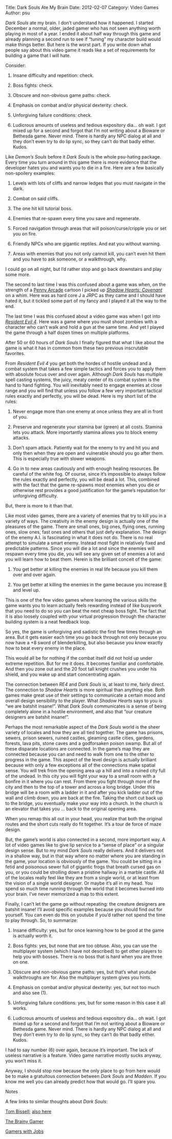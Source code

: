 Title: Dark Souls Ate My Brain
Date: 2012-02-07
Category: Video Games
Author: psu

*Dark Souls* ate my brain. I don’t understand how it happened. I started December a normal, older, jaded gamer who has not seen anything worth playing in most of a year. I ended it about half way through this game and already planning a second run to see if “tuning” my character build would make things better. But here is the worst part. If you write down what people say about this video game it reads like a set of requirements for building a game that I will hate.

Consider:

1. Insane difficulty and repetition: check.

2. Boss fights: check.

3. Obscure and non-obvious game paths: check.

4. Emphasis on combat and/or physical dexterity: check.

5. Unforgiving failure conditions: check.

6. Ludicrous amounts of useless and tedious expository dia… oh wait. I got mixed up for a second and forgot that I’m not writing about a Bioware or Bethesda game. Never mind. There is hardly any NPC dialog at all and they don’t even try to do lip sync, so they can’t do that badly either. Kudos.

Like *Demon’s Souls* before it *Dark Souls* is the whole psu-hating package. Every time you turn around in this game there is more evidence that the developer hates you and wants you to die in a fire. Here are a few basically non-spoilery examples:

1. Levels with lots of cliffs and narrow ledges that you must navigate in the dark.

2. Combat on said cliffs.

3. The one hit kill tutorial boss.

4. Enemies that re-spawn every time you save and regenerate.

5. Forced navigation through areas that will poison/curse/cripple you or set you on fire.

6. Friendly NPCs who are gigantic reptiles. And eat you without warning.

7. Areas with enemies that you not only cannot kill, you can’t even hit them and you have to ask someone, or a walkthrough, why.

I could go on all night, but I’d rather stop and go back downstairs and play some more.

The second to last time I was this confused about a game was when, on the strength of a [Penny Arcade](http://www.penny-arcade.com/comic/2004/10/04) cartoon I picked up [*Shadow Hearts: Covenant*](http://tleaves.com/2005/02/15/shadow-hearts-covenant/index.html) on a whim. Here was as hard core J a JRPC as they came and I should have hated it, but it tickled some part of my fancy and I played it all the way to the end.

The last time I was this confused about a video game was when I got into [*Resident Evil 4*](http://tleaves.com/2005/04/21/evil-in-residence/index.html). Here was a game where you must shoot zombies with a character who can’t walk and hold a gun at the same time. And yet I played the game through a half dozen times on multiple platforms.

After 50 or 60 hours of *Dark Souls* I finally figured that what I like about the game is what it has in common from these two previous inscrutable favorites.

From *Resident Evil 4* you get both the hordes of hostile undead and a combat system that takes a few simple tactics and forces you to apply them with absolute focus over and over again. Although *Dark Souls* has multiple spell casting systems, the juicy, meaty center of its combat system is the hand to hand fighting. You will inevitably need to engage enemies at close range and you will find that unless you follow a few very important tactical rules exactly and perfectly, you will be dead. Here is my short list of the rules:

1. Never engage more than one enemy at once unless they are all in front of you.

2. Preserve and regenerate your stamina bar (green) at all costs. Stamina lets you attack. More importantly stamina allows you to block enemy attacks.

3. Don’t spam attack. Patiently wait for the enemy to try and hit you and only then when they are open and vulnerable should you go after them. This is especially true with slower weapons.

4. Go in to new areas cautiously and with enough healing resources. Be careful of the white fog.
Of course, since it’s impossible to always follow the rules exactly and perfectly, you will be dead a lot. This, combined with the fact that the game re-spawns most enemies when you die or otherwise rest provides a good justification for the game’s reputation for unforgiving difficulty.

But, there is more to it than that.

Like most video games, there are a variety of enemies that try to kill you in a variety of ways. The creativity in the enemy design is actually one of the pleasures of the game. There are small ones, big ones, flying ones, running ones, slow ones, fast ones and others that just defy explanation. The design of the enemy A.I. is fascinating in what it does not do. There is no real attempt to simulate a smart enemy. Instead most fight in relatively fixed and predictable patterns. Since you will die a lot and since the enemies will respawn every time you die, you will see any given set of enemies a lot and you will learn how to beat them. Herein is the brilliant conceit of the game:

1. You get better at killing the enemies in real life because you kill them over and over again.

2. You get better at killing the enemies in the game because you increase [R](http://tleaves.com/2005/03/09/r-is-not-for-role/index.html) and level up.

This is one of the few video games where learning the various skills the game wants you to learn actually feels rewarding instead of like busywork that you need to do so you can beat the next cheap boss fight. The fact that it is also loosely coupled with your virtual progression through the character building system is a neat feedback loop.

So yes, the game is unforgiving and sadistic the first few times through an area. But it gets easier each time you go back through not only because you now have a +8 sword of blenderkilling, but also because you know exactly how to beat every enemy in the place.

This would all be for nothing if the combat itself did not hold up under extreme repetition. But for me it does. It becomes familiar and comfortable. And then you zone out and the 20 foot tall knight crushes you under his shield, and you wake up and start concentrating again.

The connection between *RE4* and *Dark Souls* is, at least to me, fairly direct. The connection to *Shadow Hearts* is more spiritual than anything else. Both games make great use of their settings to communicate a certain mood and overall design sensibility to the player. What *Shadow Hearts* says to you is “we are batshit insane!”. What *Dark Souls* communicates is a sense of being completely alone in a hostile environment, and also that “our creature designers are batshit insane!”.

Perhaps the most remarkable aspect of the *Dark Souls* world is the sheer variety of locales and how they are all tied together. The game has prisons, sewers, prison sewers, ruined castles, gleaming castle cities, gardens, forests, lava pits, stone caves and a godforsaken poison swamp. But all of these disparate locations are connected. In the game’s map they are connected because you can and need to walk from one to the other to progress in the game. This aspect of the level design is actually brilliant because with only a few exceptions all of the connections make spatial sense. You will trek from the opening area up a hill and into a ruined city full of the undead. In this city you will fight your way to a small room with a bonfire in it where you can rest. From there you fight through more of the city and then to the top of a tower and across a long bridge. Under this bridge will be a room with a ladder in it and after you kick ladder out of the wall and climb down, you are back at the fire. Taking the short cut back up to the bridge, you eventually make your way into a church. In the church is an elevator that takes you … back to the original opening area.

When you remap this all out in your head, you realize that both the original routes and the short cuts really do fit together. It’s a tour de force of maze design.

But, the game’s world is also connected in a second, more important way. A lot of video games like to give lip service to a “sense of place” or a singular design sense. But to my mind *Dark Souls* really delivers. And it delivers not in a shallow way, but in that way where no matter where you are standing in the game, your location is obviously of the game. You could be sitting in a fetid and poisonous sewer full of gigantic frogs that breath cursed gas on you, or you could be strolling down a pristine hallway in a marble castle. All of the locales really feel like they are from a single world, or at least from the vision of a single world designer.
Or maybe it’s all in my head. You spend so much time running through the world that it becomes burned into your brain. I’ve never memorized a map to this extent.

Finally, I can’t let the game go without repeating: the creature designers are batshit insane! I’ll avoid specific examples because you should find out for yourself. You can even do this on youtube if you’d rather not spend the time to play through.
So, to summarize:

1. Insane difficulty: yes, but for once learning how to be good at the game is actually worth it.

2. Boss fights: yes, but none that are too obtuse. Also, you can use the multiplayer system (which I have not described) to get other players to help you with bosses. There is no boss that is hard when you are three on one.

3. Obscure and non-obvious game paths: yes, but that’s what youtube walkthroughs are for. Also the multiplayer system gives you hints.

4. Emphasis on combat and/or physical dexterity: yes, but not too much and also see (1).

5. Unforgiving failure conditions: yes, but for some reason in this case it all works.

6. Ludicrous amounts of useless and tedious expository dia… oh wait. I got mixed up for a second and forgot that I’m not writing about a Bioware or Bethesda game. Never mind. There is hardly any NPC dialog at all and they don’t even try to do lip sync, so they can’t do that badly either. Kudos.

I had to say number (6) over again, because it’s important. The lack of useless narrative is a feature. Video game narrative mostly sucks anyway, you won’t miss it.

Anyway, I should stop now because the only place to go from here would be to make a gratuitous connection between *Dark Souls* and *Madden*. If you know me well you can already predict how that would go. I’ll spare you.

Notes

A few links to similar thoughts about *Dark Souls*:

[Tom Bissell](http://grantland.com/features/one-night-skyrim-makes-strong-man-crumble/); [also here](https://web.archive.org/web/20171224131111/http://grantland.com/features/one-night-skyrim-makes-strong-man-crumble/)

[The Brainy Gamer](http://www.brainygamer.com/the_brainy_gamer/2011/10/soul-dojo.html)

[Gamers with Jobs](http://www.gamerswithjobs.com/node/110506)

